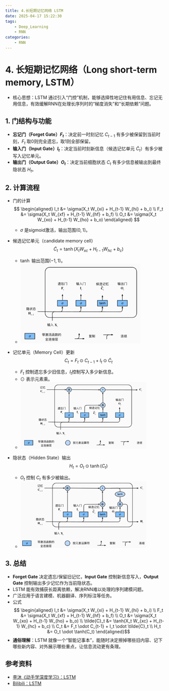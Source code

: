 ```yaml
---
title: 4.长短期记忆网络 LSTM
date: 2025-04-17 15:22:30
tags:
    - Deep_Learning
    - RNN
categories:
    - RNN
---
```

# 4. 长短期记忆网络（Long short-term memory, LSTM）

- 核心思想：LSTM 通过引入“门控”机制，能够选择性地记住有用信息、忘记无用信息，有效缓解RNN在处理长序列时的“梯度消失”和“长期依赖”问题。

## 1. 门结构与功能

- **忘记门（Forget Gate）$F_t$**：决定前一时刻记忆 $C_{t-1}$ 有多少被保留到当前时刻，$F_t$ 取0则完全遗忘，取1则全部保留。
- **输入门（Input Gate）$I_t$**：决定当前时刻新信息（候选记忆单元 $\tilde{C}_t$）有多少被写入记忆单元。
- **输出门（Output Gate）$O_t$**：决定当前细胞状态 $C_t$ 有多少信息被输出到最终隐状态 $H_t$。

## 2. 计算流程

- 门的计算
    $$
    \begin{aligned}
    I_t &= \sigma(X_t W_{xi} + H_{t-1} W_{hi} + b_i)  \\
    F_t &= \sigma(X_t W_{xf} + H_{t-1} W_{hf} + b_f)  \\
    O_t &= \sigma(X_t W_{xo} + H_{t-1} W_{ho} + b_o) 
    \end{aligned}
    $$
	- $\sigma$ 是sigmoid激活，输出范围$(0,1)$。
	
- 候选记忆单元（candidate memory cell）
	$$\tilde{C}_t = \tanh(X_t W_{xc} + H_{t-1} W_{hc} + b_c)$$
	- $\tanh$ 输出范围$(-1, 1)$。
	- <img src="/images/RNN/img_LSTM-PreM.png" width=380 />

- 记忆单元（Memory Cell）更新
	$$C_t = F_t \odot C_{t-1} + I_t \odot \tilde{C}_t$$
	- $F_t$ 控制遗忘多少旧信息，$I_t$控制写入多少新信息。
	- $\odot$ 表示元素乘。
	- <img src="/images/RNN/img_LSTM-M.png" width=400 />

- 隐状态（Hidden State）输出
	$$H_t = O_t \odot \tanh(C_t)$$
	- $O_t$ 控制 $C_t$ 有多少被输出。
	- <img src="/images/RNN/img_LSTM-H.png" width=400 />
	  

## 3. 总结

- **Forget Gate** 决定遗忘/保留旧记忆，**Input Gate** 控制新信息写入，**Output Gate** 控制输出多少记忆作为当前隐状态。
- LSTM 能有效捕获长距离依赖，解决RNN难以处理的序列建模问题。
- 广泛应用于语言建模、机器翻译、序列标注等任务。
- 公式
$$
\begin{aligned}
I_t &= \sigma(X_t W_{xi} + H_{t-1} W_{hi} + b_i) \\
F_t &= \sigma(X_t W_{xf} + H_{t-1} W_{hf} + b_f) \\
O_t &= \sigma(X_t W_{xo} + H_{t-1} W_{ho} + b_o) \\
\tilde{C}_t &= \tanh(X_t W_{xc} + H_{t-1} W_{hc} + b_c) \\
C_t &= F_t \odot C_{t-1} + I_t \odot \tilde{C}_t \\
H_t &= O_t \odot \tanh(C_t)
\end{aligned}$$
- **通俗理解**：LSTM 就像一个“智能记事本”，能随时决定擦掉哪些旧内容、记下哪些新内容、对外展示哪些重点，让信息流动更有条理。

## 参考资料

- [李沐《动手学深度学习》：LSTM](https://zh-v2.d2l.ai/chapter_recurrent-modern/lstm.html)
- [Bilibili：LSTM](https://www.bilibili.com/video/BV1JU4y1H7PC/)
